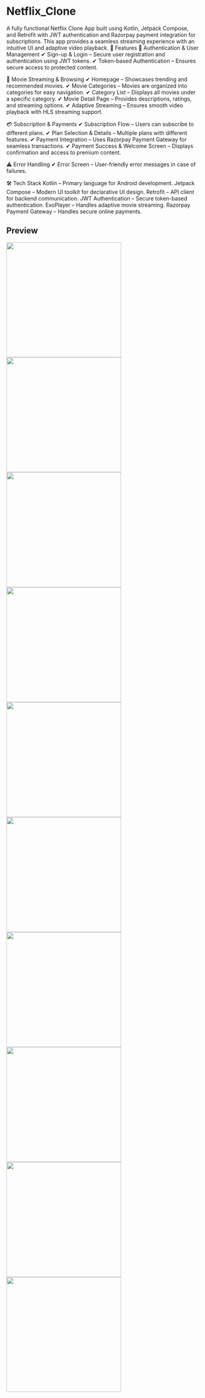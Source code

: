 # Netflix_Clone
A fully functional Netflix Clone App built using Kotlin, Jetpack Compose, and Retrofit with JWT authentication and Razorpay payment integration for subscriptions. This app provides a seamless streaming experience with an intuitive UI and adaptive video playback.
🚀 Features
🔑 Authentication & User Management
✔ Sign-up & Login – Secure user registration and authentication using JWT tokens.
✔ Token-based Authentication – Ensures secure access to protected content.

🎥 Movie Streaming & Browsing
✔ Homepage – Showcases trending and recommended movies.
✔ Movie Categories – Movies are organized into categories for easy navigation.
✔ Category List – Displays all movies under a specific category.
✔ Movie Detail Page – Provides descriptions, ratings, and streaming options.
✔ Adaptive Streaming – Ensures smooth video playback with HLS streaming support.

💳 Subscription & Payments
✔ Subscription Flow – Users can subscribe to different plans.
✔ Plan Selection & Details – Multiple plans with different features.
✔ Payment Integration – Uses Razorpay Payment Gateway for seamless transactions.
✔ Payment Success & Welcome Screen – Displays confirmation and access to premium content.

⚠ Error Handling
✔ Error Screen – User-friendly error messages in case of failures.

🛠 Tech Stack
Kotlin – Primary language for Android development.
Jetpack Compose – Modern UI toolkit for declarative UI design.
Retrofit – API client for backend communication.
JWT Authentication – Secure token-based authentication.
ExoPlayer – Handles adaptive movie streaming.
Razorpay Payment Gateway – Handles secure online payments.

## Preview
<img src="./images/Screenshot_20250211_123032.png" width=300/>
<img src="./images/Screenshot_20250211_123247.png" width=300/>
<img src="./images/Screenshot_20250211_123243.png" width=300/>
<img src="./images/Screenshot_20250211_123429.png" width=300/>
<img src="./images/Screenshot_20250211_123329.png" width=300/>
<img src="./images/Screenshot_20250211_123433.png" width=300/>
<img src="./images/Screenshot_20250211_123436.png" width=300/>
<img src="./images/Screenshot_20250211_124023.png" width=300/>
<img src="./images/Screenshot_20250211_124027.png" width=300/>
<img src="./images/Screenshot_20250211_124030.png" width=300/>


